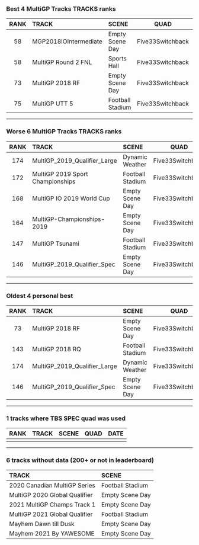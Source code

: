 ### Best 4 MultiGP Tracks TRACKS ranks
|RANK|TRACK|SCENE|QUAD|DATE|
|:---:|:---|:---|:---:|:---:|
|58|MGP2018IOIntermediate|Empty Scene Day|Five33Switchback|2021/05/18|
|58|MultiGP Round 2 FNL|Sports Hall|Five33Switchback|2021/06/07|
|73|MultiGP 2018 RF|Empty Scene Day|Five33Switchback|2021/05/17|
|75|MultiGP UTT 5|Football Stadium|Five33Switchback|2021/05/17|
---
### Worse 6 MultiGP Tracks TRACKS ranks
|RANK|TRACK|SCENE|QUAD|DATE|
|:---:|:---|:---|:---:|:---:|
|174|MultiGP_2019_Qualifier_Large|Dynamic Weather|Five33Switchback|2021/05/17|
|172|MultiGP 2019 Sport Championships|Football Stadium|Five33Switchback|2021/05/18|
|168|MultiGP IO 2019 World Cup|Empty Scene Day|Five33Switchback|2021/07/05|
|164|MultiGP-Championships-2019|Empty Scene Day|Five33Switchback|2021/06/07|
|147|MultiGP Tsunami|Football Stadium|Five33Switchback|2021/05/17|
|146|MultiGP_2019_Qualifier_Spec|Empty Scene Day|Five33Switchback|2021/05/17|
---
### Oldest 4 personal best
|RANK|TRACK|SCENE|QUAD|DATE|
|:---:|:---|:---|:---:|:---:|
|73|MultiGP 2018 RF|Empty Scene Day|Five33Switchback|2021/05/17|
|143|MultiGP 2018 RQ|Football Stadium|Five33Switchback|2021/05/17|
|174|MultiGP_2019_Qualifier_Large|Dynamic Weather|Five33Switchback|2021/05/17|
|146|MultiGP_2019_Qualifier_Spec|Empty Scene Day|Five33Switchback|2021/05/17|
---
### 1 tracks where TBS SPEC quad was used
|RANK|TRACK|SCENE|QUAD|DATE|
|:---:|:---|:---|:---:|:---:|
||||||
---
### 6 tracks without data (200+ or not in leaderboard)
|TRACK|SCENE|
|:---|:---|
|2020 Canadian MultiGP Series|Football Stadium|
|MultiGP 2020 Global Qualifier|Empty Scene Day|
|2021 MultiGP Champs Track 1|Empty Scene Day|
|MultiGP 2021 Global Qualifier|Football Stadium|
|Mayhem Dawn till Dusk|Empty Scene Day|
|Mayhem 2021 By YAWESOME|Empty Scene Day|
